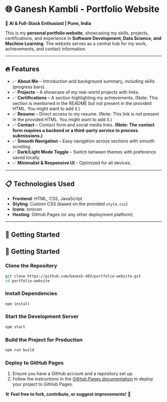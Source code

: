 # 🌐 Ganesh Kambli - Portfolio Website

🚀 **AI & Full-Stack Enthusiast | Pune, India**

This is my **personal portfolio website**, showcasing my skills, projects, certifications, and experience in **Software Development, Data Science, and Machine Learning**. The website serves as a central hub for my work, achievements, and contact information.

---

## 🔥 Features
- ✅ **About Me** – Introduction and background summary, including skills (progress bars).
- ✅ **Projects** – A showcase of my real-world projects with links.
- ✅ **Certifications** – A section highlighting my achievements. (Note: This section is mentioned in the README but not present in the provided HTML. You might want to add it.)
- ✅ **Resume** – Direct access to my resume. (Note: This link is not present in the provided HTML. You might want to add it.)
- ✅ **Contact** – Contact form and social media links. **(Note: The contact form requires a backend or a third-party service to process submissions.)**
- ✅ **Smooth Navigation** – Easy navigation across sections with smooth scrolling.
- ✅ **Dark/Light Mode Toggle** – Switch between themes with preference saved locally.
- ✅ **Minimalist & Responsive UI** – Optimized for all devices.

---

## 📋 Technologies Used
- **Frontend**: HTML, CSS, JavaScript
- **Styling**: Custom CSS (based on the provided `style.css`)
- **Icons**: Ionicon
- **Hosting**: GitHub Pages (or any other deployment platform)

---

## 🚀 Getting Started

## 🚀 Getting Started

### **Clone the Repository**
```sh
git clone https://github.com/Ganesh-403/portfolio-website.git
cd portfolio-website
```

### **Install Dependencies**
```sh
npm install
```

### **Start the Development Server**
```sh
npm start
```

### **Build the Project for Production**
```sh
npm run build
```

### **Deploy to GitHub Pages**
1. Ensure you have a GitHub account and a repository set up.
2. Follow the instructions in the [GitHub Pages documentation](https://docs.github.com/en/pages/getting-started-with-github-pages/creating-a-github-pages-site) to deploy your project to GitHub Pages.

🛠 **Feel free to fork, contribute, or suggest improvements!** 🚀  
